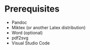 Prerequisites
=============

- Pandoc
- Miktex (or another Latex distribution)
- Word (optional)
- pdf2svg
- Visual Studio Code
